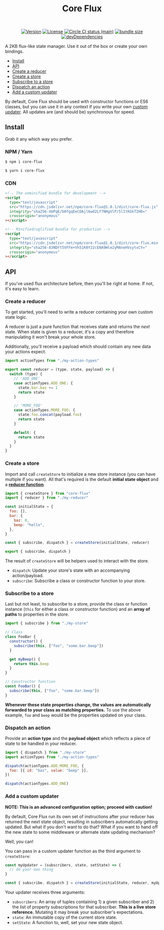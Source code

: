 <h1 align="center">Core Flux</h1>
<br>
<p align="center">
  <a href="https://www.npmjs.com/package/core-flux"><img src="https://img.shields.io/npm/v/core-flux.svg?sanitize=true" alt="Version"></a>
  <a href="https://www.npmjs.com/package/core-flux"><img src="https://img.shields.io/npm/l/core-flux.svg?sanitize=true" alt="License"></a>
  <a href="https://www.npmjs.com/package/core-flux"><img src="https://badgen.net/circleci/github/geotrev/core-flux/main" alt="Circle CI status (main)" /></a>
  <a href="https://www.npmjs.com/package/core-flux"><img src="https://badgen.net/bundlephobia/minzip/core-flux" alt="bundle size" /></a>
  <a href="https://www.npmjs.com/package/core-flux"><img src="https://badgen.net/david/dev/geotrev/core-flux" alt="devDependencies" /></a>
</p>

A 2KB flux-like state manager. Use it out of the box or create your own bindings.

- [Install](#install)
- [API](#api)
- [Create a reducer](#create-a-reducer)
- [Create a store](#create-a-store)
- [Subscribe to a store](#subscribe-to-a-store)
- [Dispatch an action](#dispatch-an-action)
- [Add a custom updater](#add-a-custom-updater)

By default, Core Flux should be used with constructor functions or ES6 classes, but you can use it in any context if you write your own [custom updater](#use-a-custom-updater). All updates are (and should be) synchronous for speed.

## Install

Grab it any which way you prefer.

### NPM / Yarn

```sh
$ npm i core-flux
```

```sh
$ yarn i core-flux
```

### CDN

```html
<!-- The unminified bundle for development -->
<script
  type="text/javascript"
  src="https://cdn.jsdelivr.net/npm/core-flux@1.0.1/dist/core-flux.js"
  integrity="sha256-XmPqE/b0fgqEeCDAjl6wd2LY7NHgVlP/5lItKGkT2H0="
  crossorigin="anonymous"
></script>

<!-- Minified/uglified bundle for production -->
<script
  type="text/javascript"
  src="https://cdn.jsdelivr.net/npm/core-flux@1.0.1/dist/core-flux.min.js"
  integrity="sha256-83NDYt5VFFm+Vh51K0Y22cENA9Wle2yMAneHVsytxCY="
  crossorigin="anonymous"
></script>
```

## API

If you've used flux architecture before, then you'll be right at home. If not, it's easy to learn.

### Create a reducer

To get started, you'll need to write a reducer containing your own custom state logic.

A reducer is just a pure function that receives state and returns the _next_ state. When state is given to a reducer, it's a copy and therefore manipulating it won't break your whole store.

Additionally, you'll receive a payload which should contain any new data your actions expect.

```js
import actionTypes from "./my-action-types"

export const reducer = (type, state, payload) => {
  switch (type) {
    // 'ADD_ONE'
    case actionTypes.ADD_ONE: {
      state.bar.baz += 1
      return state
    }

    // 'MORE_FOO'
    case actionTypes.MORE_FOO: {
      state.foo.concat(payload.foo)
      return state
    }

    default: {
      return state
    }
  }
}
```

### Create a store

Import and call `createStore` to initialize a new store instance (you can have multiple if you want). All that's required is the default **initial state object** and a **[reducer function](#create-a-reducer)**.

```js
import { createStore } from "core-flux"
import { reducer } from "./my-reducer"

const initialState = {
  foo: [],
  bar: {
    baz: 0,
    beep: "hello",
  },
}

const { subscribe, dispatch } = createStore(initialState, reducer)

export { subscribe, dispatch }
```

The result of `createStore` will be helpers used to interact with the store.

- `dispatch`: Update your store's state with an accompanying action/payload.
- `subscribe`: Subscribe a class or constructor function to your store.

### Subscribe to a store

Last but not least, to subscribe to a store, provide the class or function instance (`this` for either a class or constructor function) and an **array of paths** to properties in the store.

```js
import { subscribe } from "./my-store"

// Class
class FooBar {
  constructor() {
    subscribe(this, ["foo", "some.bar.beep"])
  }

  get myBeep() {
    return this.beep
  }
}

// Constructor function
const FooBar() {
  subscribe(this, ["foo", "some.bar.beep"])
}
```

**Whenever these state properties change, the values are automatically forwarded to your class as matching properties.** To use the above example, `foo` and `beep` would be the properties updated on your class.

### Dispatch an action

Provide an **action type** and the **payload object** which reflects a piece of state to be handled in your reducer.

```js
import { dispatch } from "./my-store"
import actionTypes from "./my-action-types"

dispatch(actionTypes.ADD_MORE_FOO, {
  foo: [{ id: "baz", value: "beep" }],
})

dispatch(actionTypes.ADD_ONE)
```

### Add a custom updater

**NOTE: This is an advanced configuration option; proceed with caution!**

By default, Core Flux run its own set of instructions after your reducer has returned the next state object, resulting in subscribers automatically getting updated. But what if you don't want to do that? What if you want to hand off the new state to some middleware or alternate state updating mechanism?

Well, you can!

You can pass in a custom updater function as the third argument to `createStore`:

```js
const myUpdater = (subscribers, state, setState) => {
  // do your own thing
}

const { subscribe, dispatch } = createStore(initialState, reducer, myUpdater)
```

Your updater receives three arguments:

- `subscribers`: An array of tuples containing 1) a given subscriber and 2) the list of property subscriptions for that subscriber. **This is a live store reference.** Mutating it may break your subscriber's expectations.
- `state`: An immutable copy of the current store state.
- `setState`: A function to, well, set your new state object.
